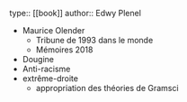 type:: [[book]]
author:: Edwy Plenel

- Maurice Olender
	- Tribune de 1993 dans le monde
	- Mémoires 2018
- Dougine
- Anti-racisme
- extrême-droite
	- appropriation des théories de Gramsci